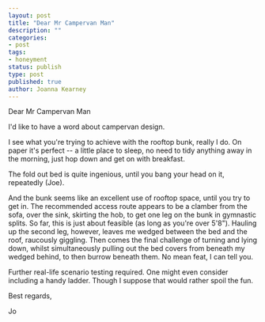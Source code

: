 ```yaml
---
layout: post
title: "Dear Mr Campervan Man"
description: ""
categories:
- post
tags:
- honeyment
status: publish
type: post
published: true
author: Joanna Kearney
---
```


Dear Mr Campervan Man

I'd like to have a word about campervan design. 

I see what you're trying to achieve with the rooftop bunk, really I do. On paper it's perfect -- a little place to sleep, no need to tidy anything away in the morning, just hop down and get on with breakfast.

The fold out bed is quite ingenious, until you bang your head on it, repeatedly (Joe).

And the bunk seems like an excellent use of rooftop space, until you try to get in. The recommended access route appears to be a clamber from the sofa, over the sink, skirting the hob, to get one leg on the bunk in gymnastic splits. So far, this is just about feasible (as long as you're over 5'8"). Hauling up the second leg, however, leaves me wedged between the bed and the roof, raucously giggling. Then comes the final challenge of turning and lying down, whilst simultaneously pulling out the bed covers from beneath my wedged behind, to then burrow beneath them. No mean feat, I can tell you. 

Further real-life scenario testing required. One might even consider including a handy ladder. Though I suppose that would rather spoil the fun. 

Best regards,

Jo
